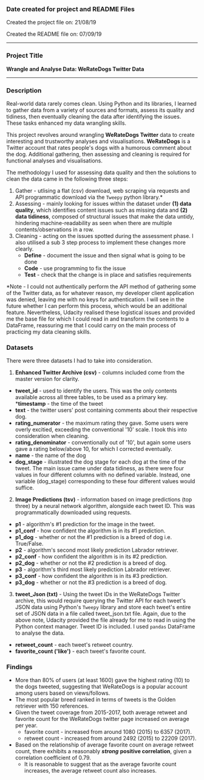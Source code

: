 ### Date created for project and README Files

Created the project file on: 21/08/19

Created the README file on: 07/09/19

***
### Project Title

**Wrangle and Analyse Data: WeRateDogs Twitter Data**
***
### Description

Real-world data rarely comes clean. Using Python and its libraries, I learned to gather data from a variety of sources and formats, assess its quality and tidiness, then eventually cleaning the data after identifying the issues. These tasks enhanced my data wrangling skills.

This project revolves around wrangling **WeRateDogs Twitter** data to create interesting and trustworthy analyses and visualisations. **WeRateDogs** is a Twitter account that rates people's dogs with a humorous comment about the dog. Additional gathering, then assessing and cleaning is required for functional analyses and visualisations.

The methodology I used for assessing data quality and then the solutions to clean the data came in the following three steps:
1. Gather - utlising a flat (csv) download, web scraping via requests and API programmatic download via the `Tweepy` python library.*
2. Assessing - mainly looking for issues within the dataset under **(1) data quality**, which identifies content issues such as missing data and **(2) data tidiness**, composed of structural issues that make the data untidy, hindering machine-readability as seen when there are multiple contents/observations in a row.
3. Cleaning - acting on the issues spotted during the assessment phase. I also utilised a sub 3 step process to implement these changes more clearly.
    - **Define** - document the issue and then signal what is going to be done
    - **Code** - use programming to fix the issue
    - **Test** - check that the change is in place and satisfies requirements

*Note - I could not authentically perform the API method of gathering some of the Twitter data, as for whatever reason, my developer client application was denied, leaving me with no keys for authentication. I will see in the future whether I can perform this process, which would be an additional feature. Nevertheless, Udacity realised these logistical issues and provided me the base file for which I could read in and transform the contents to a DataFrame, reassuring me that I could carry on the main process of practicing my data cleaning skills.

### Datasets
There were three datasets I had to take into consideration.

1. **Enhanced Twitter Archive (csv)** - columns included come from the master version for clarity.

* __tweet_id__ - used to identify the users. This was the only contents available across all three tables, to be used as a primary key.
*__timestamp__ - the time of the tweet
* __text__ - the twitter users' post containing comments about their respective dog.
* __rating_numerator__ - the maximum rating they gave. Some users were overly excitied, exceeding the conventional '10' scale. I took this into consideration when cleaning.
* __rating_denominator__ - conventionally out of '10', but again some users gave a rating below/above 10, for which I corrected eventually.
* __name__ - the name of the dog
* __dog_stage__ - illustrated the dog stage for each dog at the time of the tweet. The main issue came under data tidiness, as there were four values in four different columns with no defined variable. Instead, one variable (dog_stage) corresponding to these four different values would suffice.

2. **Image Predictions (tsv)** - information based on image predictions (top three) by a neural network algorithm, alongside each tweet ID. This was programmatically downloaded using requests.

* __p1__ - algorithm's #1 prediction for the image in the tweet.
* __p1_conf__ - how confident the algorithm is in its #1 prediction.
* __p1_dog__ - whether or not the #1 prediction is a breed of dog i.e. True/False.
* __p2__ - algorithm's second most likely prediction Labrador retriever.
* __p2_conf__ - how confident the algorithm is in its #2 prediction.
* __p2_dog__ - whether or not the #2 prediction is a breed of dog.
* __p3__ - algorithm's third most likely prediction Labrador retriever.
* __p3_conf__ - how confident the algorithm is in its #3 prediction.
* __p3_dog__ - whether or not the #3 prediction is a breed of dog.

3. **tweet_Json (txt)** - Using the tweet IDs in the WeRateDogs Twitter archive, this would require querying the Twitter API for each tweet's JSON data using Python's `Tweepy` library and store each tweet's entire set of JSON data in a file called tweet_json.txt file. Again, due to the above note, Udacity provided the file already for me to read in using the Python context manager. Tweet ID is included. I used `pandas` DataFrame to analyse the data.

* __retweet_count__ - each tweet's retweet country.
* __favorite_count ('like')__ - each tweet's favorite count.

### Findings

- More than 80% of users (at least 1600) gave the highest rating (10) to the dogs tweeted, suggesting that WeRateDogs is a popular account among users based on views/follows.
- The most popular breed ranked in terms of tweets is the Golden retriever with 150 references.
- Given the tweet coverage from 2015-2017, both average retweet and favorite count for the WeRateDogs twitter page increased on average per year.
    - favorite count - increased from around 1080 (2015) to 6357 (2017).
    - retweet count - increased from around 2492 (2015) to 22209 (2017).
- Based on the relationship of average favorite count on average retweet count, there exhibits a reasonably ***strong*** **positive correlation**, given a correlation coefficient of 0.79.
    - It is reasonable to suggest that as the average favorite count increases, the average retweet count also increases.
